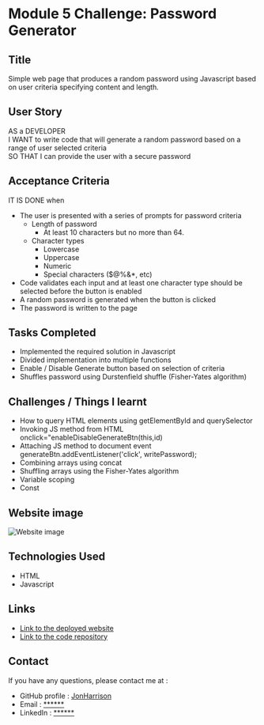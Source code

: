 # Module 5 Challenge: Password Generator

## Title

Simple web page that produces a random password using Javascript based on user criteria specifying content and length.

## User Story

AS a DEVELOPER<br>
I WANT to write code that will generate a random password based on a range of user selected criteria<br>
SO THAT I can provide the user with a secure password<br>

## Acceptance Criteria

IT IS DONE when 

  * The user is presented with a series of prompts for password criteria
    * Length of password
      * At least 10 characters but no more than 64.
    * Character types
      * Lowercase
      * Uppercase
      * Numeric
      * Special characters ($@%&*, etc)
  * Code validates each input and at least one character type should be selected before the button is enabled
  * A random password is generated when the button is clicked
  * The password is written to the page

## Tasks Completed

* Implemented the required solution in Javascript
* Divided implementation into multiple functions
* Enable / Disable Generate button based on selection of criteria
* Shuffles password using Durstenfield shuffle (Fisher-Yates algorithm)

## Challenges / Things I learnt

* How to query HTML elements using getElementById and querySelector
* Invoking JS method from HTML onclick="enableDisableGenerateBtn(this,id)
* Attaching JS method to document event generateBtn.addEventListener('click', writePassword);
* Combining arrays using concat
* Shuffling arrays using the Fisher-Yates algorithm
* Variable scoping
* Const

## Website image

![Website image](https://user-images.githubusercontent.com/1043077/200688107-9c1823ab-58f7-4bcb-81f2-9976401c7014.png)

## Technologies Used

- HTML
- Javascript

## Links

* [Link to the deployed website](https://jonharrison.github.io/password-generator/)
* [Link to the code repository](https://github.com/JonHarrison/password-generator)

## Contact

If you have any questions, please contact me at :

* GitHub profile : [JonHarrison](https://github.com/JonHarrison)
* Email : [******]()
* LinkedIn : [******]()
